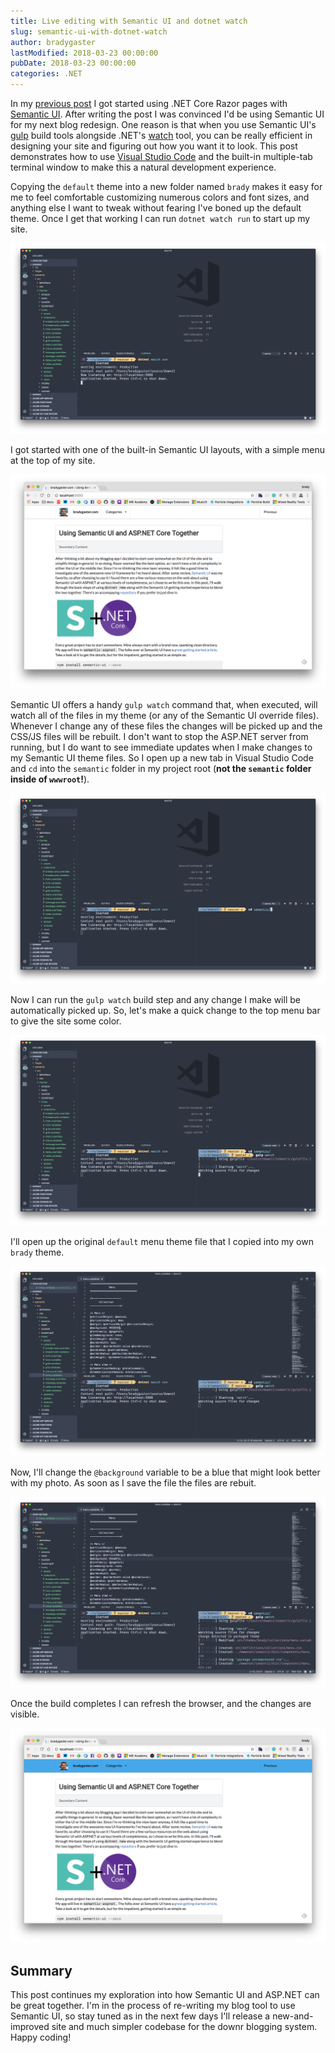 ```yaml
---
title: Live editing with Semantic UI and dotnet watch
slug: semantic-ui-with-dotnet-watch
author: bradygaster
lastModified: 2018-03-23 00:00:00
pubDate: 2018-03-23 00:00:00
categories: .NET
---
```


In my [previous post](http://www.bradygaster.com/posts/semantic-ui-aspnetcore-razor) I got started using .NET Core Razor pages with [Semantic UI](http://semantic-ui.com). After writing the post I was convinced I'd be using Semantic UI for my next blog redesign. One reason is that when you use Semantic UI's [gulp](https://gulpjs.com/) build tools alongside .NET's [watch](https://docs.microsoft.com/en-us/aspnet/core/tutorials/dotnet-watch) tool, you can be really efficient in designing your site and figuring out how you want it to look. This post demonstrates how to use [Visual Studio Code](http://code.visualstudio.com) and the built-in multiple-tab terminal window to make this a natural development experience. 

Copying the `default` theme into a new folder named `brady` makes it easy for me to feel comfortable customizing numerous colors and font sizes, and anything else I want to tweak without fearing I've boned up the default theme. Once I get that working I can run `dotnet watch run` to start up my site. 

![dotnet watch](media/02-dotnet-watch.png)

I got started with one of the built-in Semantic UI layouts, with a simple menu at the top of my site. 

![The before UI](media/01-before.png)

Semantic UI offers a handy `gulp watch` command that, when executed, will watch all of the files in my theme (or any of the Semantic UI override files). Whenever I change any of these files the changes will be picked up and the CSS/JS files will be rebuilt. I don't want to stop the ASP.NET server from running, but I do want to see immediate updates when I make changes to my Semantic UI theme files. So I open up a new tab in Visual Studio Code and `cd` into the `semantic` folder in my project root (**not the `semantic` folder inside of `wwwroot`!**).

![Adding a terminal tab](media/03-new-terminal-tab.png)

Now I can run the `gulp watch` build step and any change I make will be automatically picked up. So, let's make a quick change to the top menu bar to give the site some color. 

![Gulp watch](media/04-gulp-watch.png)

I'll open up the original `default` menu theme file that I copied into my own `brady` theme. 

![Original menu](media/05-original-menu.png)

Now, I'll change the `@background` variable to be a blue that might look better with my photo. As soon as I save the file the files are rebuit. 

![Edited menu](media/06-edited-menu.png)

Once the build completes I can refresh the browser, and the changes are visible. 

![Resulting menu](media/07-resulting-ui.png)


## Summary

This post continues my exploration into how Semantic UI and ASP.NET can be great together. I'm in the process of re-writing my blog tool to use Semantic UI, so stay tuned as in the next few days I'll release a new-and-improved site and much simpler codebase for the downr blogging system. Happy coding!